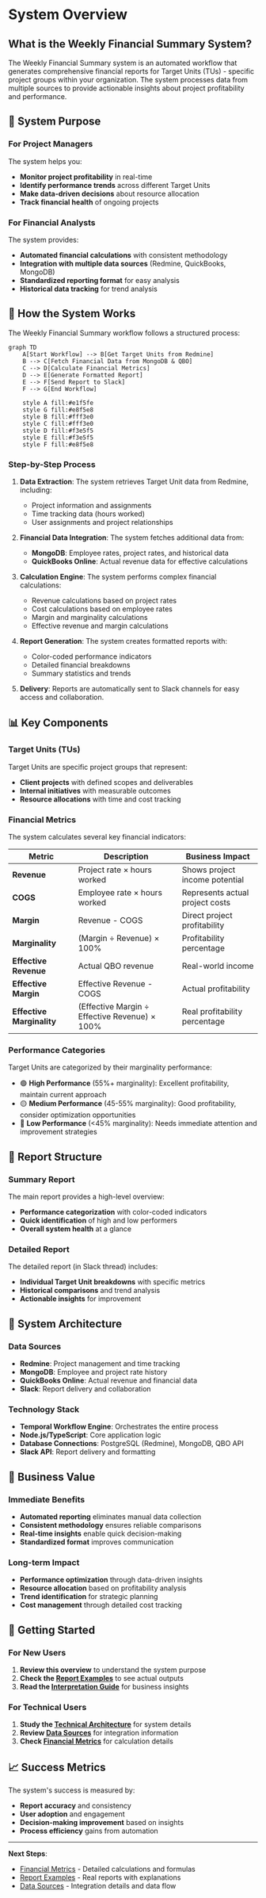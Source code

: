 # System Overview

## What is the Weekly Financial Summary System?

The Weekly Financial Summary system is an automated workflow that generates comprehensive financial reports for Target Units (TUs) - specific project groups within your organization. The system processes data from multiple sources to provide actionable insights about project profitability and performance.

## 🎯 System Purpose

### For Project Managers

The system helps you:

- **Monitor project profitability** in real-time
- **Identify performance trends** across different Target Units
- **Make data-driven decisions** about resource allocation
- **Track financial health** of ongoing projects

### For Financial Analysts

The system provides:

- **Automated financial calculations** with consistent methodology
- **Integration with multiple data sources** (Redmine, QuickBooks, MongoDB)
- **Standardized reporting format** for easy analysis
- **Historical data tracking** for trend analysis

## 🔄 How the System Works

The Weekly Financial Summary workflow follows a structured process:

```mermaid
graph TD
    A[Start Workflow] --> B[Get Target Units from Redmine]
    B --> C[Fetch Financial Data from MongoDB & QBO]
    C --> D[Calculate Financial Metrics]
    D --> E[Generate Formatted Report]
    E --> F[Send Report to Slack]
    F --> G[End Workflow]

    style A fill:#e1f5fe
    style G fill:#e8f5e8
    style B fill:#fff3e0
    style C fill:#fff3e0
    style D fill:#f3e5f5
    style E fill:#f3e5f5
    style F fill:#e8f5e8
```

### Step-by-Step Process

1. **Data Extraction**: The system retrieves Target Unit data from Redmine, including:

   - Project information and assignments
   - Time tracking data (hours worked)
   - User assignments and project relationships

2. **Financial Data Integration**: The system fetches additional data from:

   - **MongoDB**: Employee rates, project rates, and historical data
   - **QuickBooks Online**: Actual revenue data for effective calculations

3. **Calculation Engine**: The system performs complex financial calculations:

   - Revenue calculations based on project rates
   - Cost calculations based on employee rates
   - Margin and marginality calculations
   - Effective revenue and margin calculations

4. **Report Generation**: The system creates formatted reports with:

   - Color-coded performance indicators
   - Detailed financial breakdowns
   - Summary statistics and trends

5. **Delivery**: Reports are automatically sent to Slack channels for easy access and collaboration.

## 📊 Key Components

### Target Units (TUs)

Target Units are specific project groups that represent:

- **Client projects** with defined scopes and deliverables
- **Internal initiatives** with measurable outcomes
- **Resource allocations** with time and cost tracking

### Financial Metrics

The system calculates several key financial indicators:

| Metric                    | Description                                   | Business Impact                 |
| ------------------------- | --------------------------------------------- | ------------------------------- |
| **Revenue**               | Project rate × hours worked                   | Shows project income potential  |
| **COGS**                  | Employee rate × hours worked                  | Represents actual project costs |
| **Margin**                | Revenue - COGS                                | Direct project profitability    |
| **Marginality**           | (Margin ÷ Revenue) × 100%                     | Profitability percentage        |
| **Effective Revenue**     | Actual QBO revenue                            | Real-world income               |
| **Effective Margin**      | Effective Revenue - COGS                      | Actual profitability            |
| **Effective Marginality** | (Effective Margin ÷ Effective Revenue) × 100% | Real profitability percentage   |

### Performance Categories

Target Units are categorized by their marginality performance:

- 🟢 **High Performance** (55%+ marginality): Excellent profitability, maintain current approach
- 🟡 **Medium Performance** (45-55% marginality): Good profitability, consider optimization opportunities
- 🔴 **Low Performance** (<45% marginality): Needs immediate attention and improvement strategies

## 🎨 Report Structure

### Summary Report

The main report provides a high-level overview:

- **Performance categorization** with color-coded indicators
- **Quick identification** of high and low performers
- **Overall system health** at a glance

### Detailed Report

The detailed report (in Slack thread) includes:

- **Individual Target Unit breakdowns** with specific metrics
- **Historical comparisons** and trend analysis
- **Actionable insights** for improvement

## 🔧 System Architecture

### Data Sources

- **Redmine**: Project management and time tracking
- **MongoDB**: Employee and project rate history
- **QuickBooks Online**: Actual revenue and financial data
- **Slack**: Report delivery and collaboration

### Technology Stack

- **Temporal Workflow Engine**: Orchestrates the entire process
- **Node.js/TypeScript**: Core application logic
- **Database Connections**: PostgreSQL (Redmine), MongoDB, QBO API
- **Slack API**: Report delivery and formatting

## 🎯 Business Value

### Immediate Benefits

- **Automated reporting** eliminates manual data collection
- **Consistent methodology** ensures reliable comparisons
- **Real-time insights** enable quick decision-making
- **Standardized format** improves communication

### Long-term Impact

- **Performance optimization** through data-driven insights
- **Resource allocation** based on profitability analysis
- **Trend identification** for strategic planning
- **Cost management** through detailed cost tracking

## 🚀 Getting Started

### For New Users

1. **Review this overview** to understand the system purpose
2. **Check the [Report Examples](04-report-examples.md)** to see actual outputs
3. **Read the [Interpretation Guide](08-interpretation-guide.md)** for business insights

### For Technical Users

1. **Study the [Technical Architecture](07-technical-architecture.md)** for system details
2. **Review [Data Sources](03-data-sources.md)** for integration information
3. **Check [Financial Metrics](02-financial-metrics.md)** for calculation details

## 📈 Success Metrics

The system's success is measured by:

- **Report accuracy** and consistency
- **User adoption** and engagement
- **Decision-making improvement** based on insights
- **Process efficiency** gains from automation

---

**Next Steps**:

- [Financial Metrics](02-financial-metrics.md) - Detailed calculations and formulas
- [Report Examples](04-report-examples.md) - Real reports with explanations
- [Data Sources](03-data-sources.md) - Integration details and data flow
